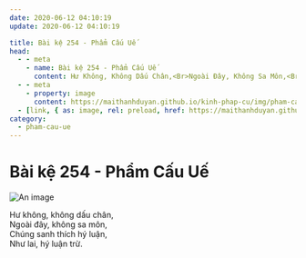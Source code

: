 ```yaml
---
date: 2020-06-12 04:10:19
update: 2020-06-12 04:10:19

title: Bài kệ 254 - Phẩm Cấu Uế
head:
  - - meta
    - name: Bài kệ 254 - Phẩm Cấu Uế
      content: Hư Không, Không Dấu Chân,<Br>Ngoài Đây, Không Sa Môn,<Br>Chúng Sanh Thích Hý Luận,<Br>Như Lai, Hý Luận Trừ.<Br>
  - - meta
    - property: image
      content: https://maithanhduyan.github.io/kinh-phap-cu/img/pham-cau-ue/pham-cau-ue-254.jpg
  - [link, { as: image, rel: preload, href: https://maithanhduyan.github.io/kinh-phap-cu/img/pham-cau-ue/pham-cau-ue-254.jpg }]
category:
  - pham-cau-ue
---
```


# Bài kệ 254 - Phẩm Cấu Uế

![An image](/img/pham-cau-ue/pham-cau-ue-254.jpg)

Hư không, không dấu chân,<br>Ngoài đây, không sa môn,<br>Chúng sanh thích hý luận,<br>Như lai, hý luận trừ.<br>
